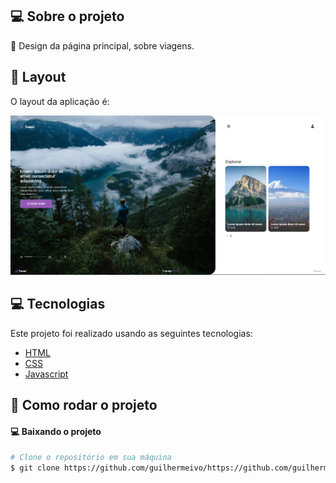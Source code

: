 ## 💻 Sobre o projeto

🚢 Design da página principal, sobre viagens.

## 🎨 Layout

O layout da aplicação é:

<div align="center">
    <img src="https://github.com/guilhermeivo/landing-page-travel/blob/master/.github/website.png" alt="website" title="website"/>
</div>

## :computer: Tecnologias

Este projeto foi realizado usando as seguintes tecnologias:

<ul>
  <li><a href="">HTML</a></li>
  <li><a href="">CSS</a></li>
  <li><a href="https://www.javascript.com/">Javascript</a></li>
</ul>

## :construction_worker: Como rodar o projeto

#### :computer: Baixando o projeto

```bash
# Clone o repositório em sua máquina
$ git clone https://github.com/guilhermeivo/https://github.com/guilhermeivo/landing-page-travel.git
```
